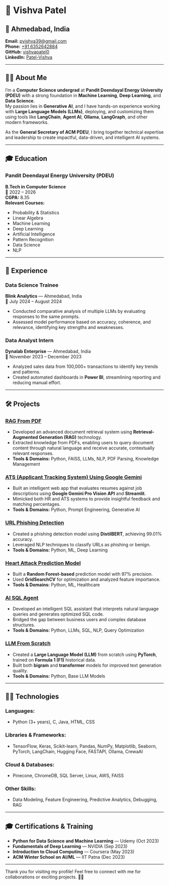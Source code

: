 # 🌟 Vishva Patel

## 📍 Ahmedabad, India  
**Email:** [pvishva39@gmail.com](mailto:pvishva39@gmail.com)  
**Phone:** [+91 6352642884](tel:+916352642884)  
**GitHub:** [vishvapatel0](https://github.com/vishvapatel0)  
**LinkedIn:** [Patel-Vishva](https://www.linkedin.com/in/patel-vishva)  

---

## 🙋‍♂️ About Me
I’m a **Computer Science undergrad** at **Pandit Deendayal Energy University (PDEU)** with a strong foundation in **Machine Learning**, **Deep Learning**, and **Data Science**.  
My passion lies in **Generative AI**, and I have hands-on experience working with **Large Language Models (LLMs)**, deploying, and customizing them using tools like **LangChain**, **Agent AI**, **Ollama**, **LangGraph**, and other modern frameworks.  

As the **General Secretary of ACM PDEU**, I bring together technical expertise and leadership to create impactful, data-driven, and intelligent AI systems.  

---

## 🎓 Education
### Pandit Deendayal Energy University (PDEU)  
**B.Tech in Computer Science**  
📅 2022 – 2026  
**CGPA:** 8.35  
**Relevant Courses:**  
- Probability & Statistics  
- Linear Algebra  
- Machine Learning  
- Deep Learning  
- Artificial Intelligence  
- Pattern Recognition  
- Data Science  
- NLP  

---

## 💼 Experience
### **Data Science Trainee**  
**Blink Analytics** — Ahmedabad, India  
📅 July 2024 – August 2024  
- Conducted comparative analysis of multiple LLMs by evaluating responses to the same prompts.  
- Assessed model performance based on accuracy, coherence, and relevance, identifying key strengths and weaknesses.  

### **Data Analyst Intern**  
**Dynalab Enterprise** — Ahmedabad, India  
📅 November 2023 – December 2023  
- Analyzed sales data from 100,000+ transactions to identify key trends and patterns.  
- Created automated dashboards in **Power BI**, streamlining reporting and reducing manual effort.  

---

## 🛠️ Projects
### **[RAG From PDF](https://github.com)**  
- Developed an advanced document retrieval system using **Retrieval-Augmented Generation (RAG)** technology.  
- Extracted knowledge from PDFs, enabling users to query document content through natural language and receive accurate, contextually relevant responses.  
- **Tools & Domains:** Python, FAISS, LLMs, NLP, PDF Parsing, Knowledge Management  

### **[ATS (Applicant Tracking System) Using Google Gemini](https://github.com)**  
- Built an intelligent web app that evaluates resumes against job descriptions using **Google Gemini Pro Vision API** and **Streamlit**.  
- Mimicked both HR and ATS systems to provide insightful feedback and matching percentages.  
- **Tools & Domains:** Python, Prompt Engineering, Generative AI  

### **[URL Phishing Detection](https://github.com)**  
- Created a phishing detection model using **DistilBERT**, achieving 99.01% accuracy.  
- Leveraged NLP techniques to classify URLs as phishing or benign.  
- **Tools & Domains:** Python, ML, Deep Learning  

### **[Heart Attack Prediction Model](https://github.com)**  
- Built a **Random Forest-based** prediction model with 97% precision.  
- Used **GridSearchCV** for optimization and analyzed feature importance.  
- **Tools & Domains:** Python, ML, Healthcare  

### **[AI SQL Agent](https://github.com)**  
- Developed an intelligent SQL assistant that interprets natural language queries and generates optimized SQL code.  
- Bridged the gap between business users and complex database structures.  
- **Tools & Domains:** Python, LLMs, SQL, NLP, Query Optimization  

### **[LLM From Scratch](https://github.com)**  
- Created a **Large Language Model (LLM)** from scratch using **PyTorch**, trained on **Formula 1 (F1)** historical data.  
- Built both **bigram** and **transformer** models for improved text generation quality.  
- **Tools & Domains:** Python, Base LLM Models  

---

## 🧑‍💻 Technologies
### **Languages:**  
- Python (3+ years), C, Java, HTML, CSS  

### **Libraries & Frameworks:**  
- TensorFlow, Keras, Scikit-learn, Pandas, NumPy, Matplotlib, Seaborn, PyTorch, LangChain, Hugging Face, FASTAPI, Ollama, CrewaAI  

### **Cloud & Databases:**  
- Pinecone, ChromeDB, SQL Server, Linux, AWS, FAISS  

### **Other Skills:**  
- Data Modeling, Feature Engineering, Predictive Analytics, Debugging, RAG  

---

## 🎓 Certifications & Training
- **Python for Data Science and Machine Learning** — Udemy (Oct 2023)  
- **Fundamentals of Deep Learning** — NVIDIA (Sep 2023)  
- **Introduction to Cloud Computing** — Coursera (May 2023)  
- **ACM Winter School on AI/ML** — IIT Patna (Dec 2023)  

---

Thank you for visiting my profile! Feel free to connect with me for collaborations or exciting projects. 🚀✨
